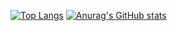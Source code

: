 [![Top Langs](https://github-readme-stats.vercel.app/api/top-langs/?username=textGamex)](https://github.com/anuraghazra/github-readme-stats)
[![Anurag's GitHub stats](https://github-readme-stats.vercel.app/api?username=textGamex&theme=gruvbox)](https://github.com/anuraghazra/github-readme-stats)
